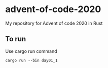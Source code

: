 # advent-of-code-2020
My repository for Advent of code 2020 in Rust 

## To run
Use cargo run command 
```
cargo run --bin day01_1
```
